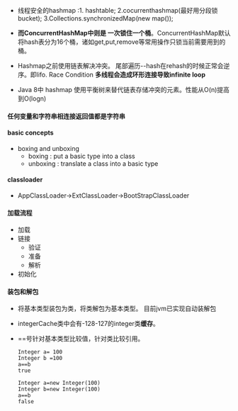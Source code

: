 * 线程安全的hashmap   :1. hashtable; 2.cocurrenthashmap(最好用分段锁bucket); 3.Collections.synchronizedMap(new map()); 

* **而ConcurrentHashMap中则是 一次锁住一个桶**。ConcurrentHashMap默认将hash表分为16个桶，诸如get,put,remove等常用操作只锁当前需要用到的桶。 

* Hashmap之前使用链表解决冲突。 尾部遍历--hash在rehash的时候正常会逆序。即lifo.  Race Condition  **多线程会造成环形连接导致infinite loop**

* Java 8中 hashmap 使用平衡树来替代链表存储冲突的元素。性能从O(n)提高到O(logn)




#### 任何变量和字符串相连接返回值都是字符串


#### basic concepts
* boxing and unboxing
  - boxing : put a basic type into a class
  - unboxing : translate a class into a basic type
#### classloader

* AppClassLoader->ExtClassLoader->BootStrapClassLoader

#### 加载流程
* 加载
* 链接
  - 验证
  - 准备
  - 解析
* 初始化


#### 装包和解包

* 将基本类型装包为类，将类解包为基本类型。 目前jvm已实现自动装解包
* integerCache类中会有-128-127的integer类**缓存**。
* ==号针对基本类型比较值，针对类比较引用。

      Integer a= 100
      Integer b =100
      a==b 
      true

      Integer a=new Integer(100)
      Integer b=new Integer(100)
      a==b
      false

